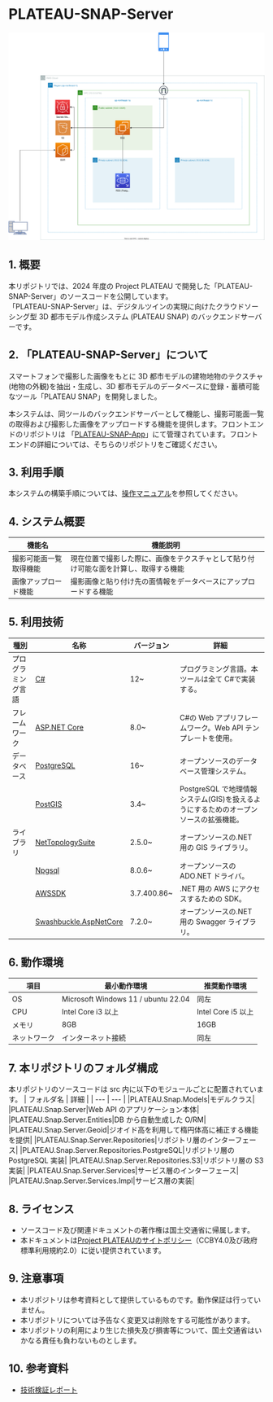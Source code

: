 # PLATEAU-SNAP-Server
![アーキテクチャ](./docs/images/architectur.drawio.svg)

## 1. 概要

本リポジトリでは、2024 年度の Project PLATEAU で開発した「PLATEAU-SNAP-Server」のソースコードを公開しています。  
「PLATEAU-SNAP-Server」は、デジタルツインの実現に向けたクラウドソーシング型 3D 都市モデル作成システム (PLATEAU SNAP) のバックエンドサーバーです。

## 2. 「PLATEAU-SNAP-Server」について

スマートフォンで撮影した画像をもとに 3D 都市モデルの建物地物のテクスチャ(地物の外観)を抽出・生成し、3D 都市モデルのデータベースに登録・蓄積可能なツール「PLATEAU SNAP」を開発しました。

本システムは、同ツールのバックエンドサーバーとして機能し、撮影可能面一覧の取得および撮影した画像をアップロードする機能を提供します。フロントエンドのリポジトリは 「[PLATEAU-SNAP-App](https://github.com/Project-PLATEAU/PLATEAU-SNAP-App)」にて管理されています。フロントエンドの詳細については、そちらのリポジトリをご確認ください。

## 3. 利用手順

本システムの構築手順については、[操作マニュアル](https://project-plateau.github.io/PLATEAU-SNAP-Server/index.html)を参照してください。

## 4. システム概要

| 機能名                 | 機能説明                                                                             |
| ---------------------- | ------------------------------------------------------------------------------------ |
| 撮影可能面一覧取得機能 | 現在位置で撮影した際に、画像をテクスチャとして貼り付け可能な面を計算し、取得する機能 |
| 画像アップロード機能   | 撮影画像と貼り付け先の面情報をデータベースにアップロードする機能                     |

## 5. 利用技術

| 種別               | 名称                                                                                | バージョン  | 詳細                                                                                 |
| ------------------ | ----------------------------------------------------------------------------------- | ----------- | ------------------------------------------------------------------------------------ |
| プログラミング言語 | [C#](https://learn.microsoft.com/ja-jp/dotnet/csharp/)                              | 12~         | プログラミング言語。本ツールは全て C#で実装する。                                    |
| フレームワーク     | [ASP.NET Core](https://learn.microsoft.com/ja-jp/aspnet/core/?view=aspnetcore-8.0)  | 8.0~        | C#の Web アプリフレームワーク。Web API テンプレートを使用。                          |
| データベース       | [PostgreSQL](https://GitHub.com/postgres)                                           | 16~         | オープンソースのデータベース管理システム。                                           |
|                    | [PostGIS](https://GitHub.com/postgis)                                               | 3.4~        | PostgreSQL で地理情報システム(GIS)を扱えるようにするためのオープンソースの拡張機能。 |
| ライブラリ         | [NetTopologySuite](https://github.com/NetTopologySuite/NetTopologySuite)            | 2.5.0~      | オープンソースの.NET 用の GIS ライブラリ。                                           |
|                    | [Npgsql](https://github.com/npgsql/npgsql)                                          | 8.0.6~      | オープンソースの ADO.NET ドライバ。                                                  |
|                    | [AWSSDK](https://www.nuget.org/packages?q=id%3AAWSSDK%20owner%3Aawsdotnet)          | 3.7.400.86~ | .NET 用の AWS にアクセスするための SDK。                                             |
|                    | [Swashbuckle.AspNetCore](https://github.com/domaindrivendev/Swashbuckle.AspNetCore) | 7.2.0~      | オープンソースの.NET 用の Swagger ライブラリ。                                       |

## 6. 動作環境

| 項目         | 最小動作環境                        | 推奨動作環境       |
| ------------ | ----------------------------------- | ------------------ |
| OS           | Microsoft Windows 11 / ubuntu 22.04 | 同左               |
| CPU          | Intel Core i3 以上                  | Intel Core i5 以上 |
| メモリ       | 8GB                                 | 16GB               |
| ネットワーク | インターネット接続                  | 同左               |

## 7. 本リポジトリのフォルダ構成

本リポジトリのソースコードは src 内に以下のモジュールごとに配置されています。
| フォルダ名 | 詳細 |
| --- | --- |
|PLATEAU.Snap.Models|モデルクラス|
|PLATEAU.Snap.Server|Web API のアプリケーション本体|
|PLATEAU.Snap.Server.Entities|DB から自動生成した O/RM|
|PLATEAU.Snap.Server.Geoid|ジオイド高を利用して楕円体高に補正する機能を提供|
|PLATEAU.Snap.Server.Repositories|リポジトリ層のインターフェース|
|PLATEAU.Snap.Server.Repositories.PostgreSQL|リポジトリ層の PostgreSQL 実装|
|PLATEAU.Snap.Server.Repositories.S3|リポジトリ層の S3 実装|
|PLATEAU.Snap.Server.Services|サービス層のインターフェース|
|PLATEAU.Snap.Server.Services.Impl|サービス層の実装|

## 8. ライセンス

- ソースコード及び関連ドキュメントの著作権は国土交通省に帰属します。
- 本ドキュメントは[Project PLATEAUのサイトポリシー](https://www.mlit.go.jp/plateau/site-policy/)（CCBY4.0及び政府標準利用規約2.0）に従い提供されています。

## 9. 注意事項

- 本リポジトリは参考資料として提供しているものです。動作保証は行っていません。
- 本リポジトリについては予告なく変更又は削除をする可能性があります。
- 本リポジトリの利用により生じた損失及び損害等について、国土交通省はいかなる責任も負わないものとします。

## 10. 参考資料

- [技術検証レポート](https://xxxx/)
